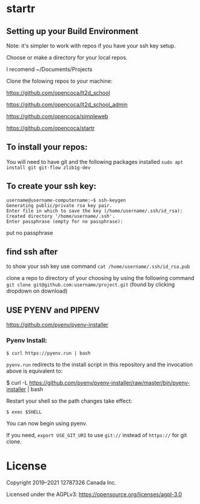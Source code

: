 # startr

## Setting up your Build Environment 

Note: it's simpler to work with repos if you have your ssh key setup.

Choose or make a directory for your local repos.

I recomend ~/Documents/Projects

Clone the folowing repos to your machine:

https://github.com/opencoca/lt2d_school

https://github.com/opencoca/lt2d_school_admin

https://github.com/opencoca/simpleweb

https://github.com/opencoca/startr



## To install your repos:

You will need to have git and the following packages installed 
`sudo apt install git git-flow zlib1g-dev
`

## To create your ssh key:
```
username@username-computername:~$ ssh-keygen
Generating public/private rsa key pair.
Enter file in which to save the key (/home/username/.ssh/id_rsa):                     
Created directory '/home/username/.ssh'.
Enter passphrase (empty for no passphrase): 
```

put no passphrase

## find ssh after

to show your ssh key use command `cat /home/username/.ssh/id_rsa.pub`

clone a repo to directory of your choosing by using the following command
`git clone git@github.com:username/project.git` (found by clicking dropdown on download)

## USE PYENV and PIPENV

https://github.com/pyenv/pyenv-installer

### Pyenv Install:

```source-shell
$ curl https://pyenv.run | bash
```

`pyenv.run` redirects to the install script in this repository and the invocation above is equivalent to:

$ curl -L https://github.com/pyenv/pyenv-installer/raw/master/bin/pyenv-installer | bash

Restart your shell so the path changes take effect:

```source-shell
$ exec $SHELL
```

You can now begin using pyenv.

If you need, `export USE_GIT_URI` to use `git://` instead of `https://` for git clone.


# License
Copyright 2019–2021 12787326 Canada Inc.

Licensed under the AGPLv3: https://opensource.org/licenses/agpl-3.0

